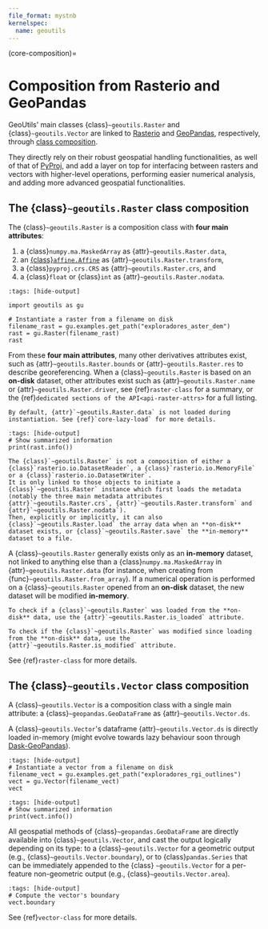 ```yaml
---
file_format: mystnb
kernelspec:
  name: geoutils
---
```

(core-composition)=

# Composition from Rasterio and GeoPandas

GeoUtils' main classes {class}`~geoutils.Raster` and {class}`~geoutils.Vector` are linked to [Rasterio](https://rasterio.readthedocs.io/en/latest/) and
[GeoPandas](https://geopandas.org/en/stable/docs.html), respectively, through [class composition](https://realpython.com/inheritance-composition-python/#whats-composition).

They directly rely on their robust geospatial handling functionalities, as well of that of [PyProj](https://pyproj4.github.io/pyproj/stable/index.html), and
add a layer on top for interfacing between rasters and vectors with higher-level operations, performing easier numerical analysis, and adding more advanced geospatial functionalities.

## The {class}`~geoutils.Raster` class composition

The {class}`~geoutils.Raster` is a composition class with **four main attributes**:

1. a {class}`numpy.ma.MaskedArray` as {attr}`~geoutils.Raster.data`,
2. an [{class}`affine.Affine`](https://rasterio.readthedocs.io/en/stable/topics/migrating-to-v1.html#affine-affine-vs-gdal-style-geotransforms) as {attr}`~geoutils.Raster.transform`,
3. a {class}`pyproj.crs.CRS` as {attr}`~geoutils.Raster.crs`, and
4. a {class}`float` or {class}`int` as {attr}`~geoutils.Raster.nodata`.

```{code-cell} ipython3
:tags: [hide-output]

import geoutils as gu

# Instantiate a raster from a filename on disk
filename_rast = gu.examples.get_path("exploradores_aster_dem")
rast = gu.Raster(filename_rast)
rast
```

From these **four main attributes**, many other derivatives attributes exist, such as {attr}`~geoutils.Raster.bounds` or {attr}`~geoutils.Raster.res` to
describe georeferencing. When a {class}`~geoutils.Raster` is based on an **on-disk** dataset, other attributes exist such as {attr}`~geoutils.Raster.name` or
{attr}`~geoutils.Raster.driver`, see {ref}`raster-class` for a summary, or the {ref}`dedicated sections of the API<api-raster-attrs>` for a full listing.

```{note}
By default, {attr}`~geoutils.Raster.data` is not loaded during instantiation. See {ref}`core-lazy-load` for more details.
```

```{code-cell} ipython3
:tags: [hide-output]
# Show summarized information
print(rast.info())
```

```{important}
The {class}`~geoutils.Raster` is not a composition of either a {class}`rasterio.io.DatasetReader`, a {class}`rasterio.io.MemoryFile` or a {class}`rasterio.io.DatasetWriter`.
It is only linked to those objects to initiate a {class}`~geoutils.Raster` instance which first loads the metadata (notably the three main metadata attributes
{attr}`~geoutils.Raster.crs`, {attr}`~geoutils.Raster.transform` and {attr}`~geoutils.Raster.nodata`).
Then, explicitly or implicitly, it can also {class}`~geoutils.Raster.load` the array data when an **on-disk** dataset exists, or {class}`~geoutils.Raster.save` the **in-memory**
dataset to a file.
```

A {class}`~geoutils.Raster` generally exists only as an **in-memory** dataset, not linked to anything else than a {class}`numpy.ma.MaskedArray` in {attr}`~geoutils.Raster.data`
(for instance, when creating from {func}`~geoutils.Raster.from_array`). If a numerical operation is performed on a {class}`~geoutils.Raster` opened from an
**on-disk** dataset, the new dataset will be modified **in-memory**.

```{note}
To check if a {class}`~geoutils.Raster` was loaded from the **on-disk** data, use the {attr}`~geoutils.Raster.is_loaded` attribute.

To check if the {class}`~geoutils.Raster` was modified since loading from the **on-disk** data, use the {attr}`~geoutils.Raster.is_modified` attribute.
```

See {ref}`raster-class` for more details.


## The {class}`~geoutils.Vector` class composition

A {class}`~geoutils.Vector` is a composition class with a single main attribute: a {class}`~geopandas.GeoDataFrame` as {attr}`~geoutils.Vector.ds`.

A {class}`~geoutils.Vector`'s dataframe {attr}`~geoutils.Vector.ds` is directly loaded in-memory
(might evolve towards lazy behaviour soon through [Dask-GeoPandas](https://dask-geopandas.readthedocs.io/en/stable/)).

```{code-cell} ipython3
:tags: [hide-output]
# Instantiate a vector from a filename on disk
filename_vect = gu.examples.get_path("exploradores_rgi_outlines")
vect = gu.Vector(filename_vect)
vect
```

```{code-cell} ipython3
:tags: [hide-output]
# Show summarized information
print(vect.info())
```

All geospatial methods of {class}`~geopandas.GeoDataFrame` are directly available into {class}`~geoutils.Vector`, and cast the output logically depending on
its type: to a {class}`~geoutils.Vector` for a geometric output (e.g., {class}`~geoutils.Vector.boundary`), or to {class}`pandas.Series` that can be immediately appended to the {class}
`~geoutils.Vector` for a per-feature non-geometric output (e.g., {class}`~geoutils.Vector.area`).

```{code-cell} ipython3
:tags: [hide-output]
# Compute the vector's boundary
vect.boundary
```

See {ref}`vector-class` for more details.
